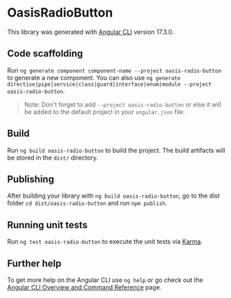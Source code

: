 # OasisRadioButton

This library was generated with [Angular CLI](https://github.com/angular/angular-cli) version 17.3.0.

## Code scaffolding

Run `ng generate component component-name --project oasis-radio-button` to generate a new component. You can also use `ng generate directive|pipe|service|class|guard|interface|enum|module --project oasis-radio-button`.
> Note: Don't forget to add `--project oasis-radio-button` or else it will be added to the default project in your `angular.json` file. 

## Build

Run `ng build oasis-radio-button` to build the project. The build artifacts will be stored in the `dist/` directory.

## Publishing

After building your library with `ng build oasis-radio-button`, go to the dist folder `cd dist/oasis-radio-button` and run `npm publish`.

## Running unit tests

Run `ng test oasis-radio-button` to execute the unit tests via [Karma](https://karma-runner.github.io).

## Further help

To get more help on the Angular CLI use `ng help` or go check out the [Angular CLI Overview and Command Reference](https://angular.io/cli) page.
